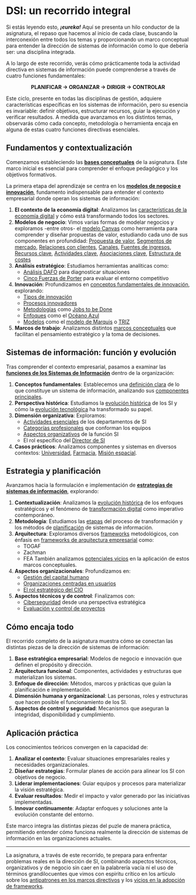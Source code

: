# DSI: un recorrido integral

Si estás leyendo esto, ***¡eureka!*** Aquí se presenta un hilo conductor de la asignatura, el repaso que hacemos al inicio de cada clase, buscando la interconexión entre todos los temas y proporcionando un marco conceptual para entender la dirección de sistemas de información como lo que debería ser: una disciplina integrada.

A lo largo de este recorrido, verás cómo prácticamente toda la actividad directiva en sistemas de información puede comprenderse a través de cuatro funciones fundamentales:

<div align=center>

**PLANIFICAR → ORGANIZAR → DIRIGIR → CONTROLAR**

</div>

Este ciclo, presente en todas las disciplinas de gestión, adquiere características específicas en los sistemas de información, pero su esencia es invariable: definir objetivos, estructurar recursos, guiar la ejecución y verificar resultados. A medida que avanzamos en los distintos temas, observarás cómo cada concepto, metodología o herramienta encaja en alguna de estas cuatro funciones directivas esenciales.

## Fundamentos y contextualización

Comenzamos estableciendo las **[bases conceptuales](00-introduccion/README.md)** de la asignatura. Este marco inicial es esencial para comprender el enfoque pedagógico y los objetivos formativos.

La primera etapa del aprendizaje se centra en los **[modelos de negocio e innovación](01-modelosNegocioInnovacion/README.md)**, fundamento indispensable para entender el contexto empresarial donde operan los sistemas de información:

1. **El contexto de la economía digital**: Analizamos las [características de la economía digital](01-modelosNegocioInnovacion/economiaDigital.md) y cómo está transformando todos los sectores.
2. **Modelos de negocio**: Vimos varias formas de modelar negocios y exploramos -entre otros- el [modelo Canvas](01-modelosNegocioInnovacion/lienzoModeloNegocio/README.md) como herramienta para comprender y diseñar propuestas de valor, estudiando cada uno de sus componentes en profundidad: [Propuesta de valor](01-modelosNegocioInnovacion/lienzoModeloNegocio/propuestaValor.md), [Segmentos de mercado](01-modelosNegocioInnovacion/lienzoModeloNegocio/segmentoMercado.md), [Relaciones con clientes](01-modelosNegocioInnovacion/lienzoModeloNegocio/relacionesConClientes.md), [Canales](01-modelosNegocioInnovacion/lienzoModeloNegocio/canales.md), [Fuentes de ingresos](01-modelosNegocioInnovacion/lienzoModeloNegocio/fuentesDeIngreso.md), [Recursos clave](01-modelosNegocioInnovacion/lienzoModeloNegocio/recursosClave.md), [Actividades clave](01-modelosNegocioInnovacion/lienzoModeloNegocio/actividadesClave.md), [Asociaciones clave](01-modelosNegocioInnovacion/lienzoModeloNegocio/asociacionesClave.md), [Estructura de costes](01-modelosNegocioInnovacion/lienzoModeloNegocio/estructuraDeCostes.md)
3. **Análisis estratégico**: Estudiamos herramientas analíticas como:
   - [Análisis DAFO](01-modelosNegocioInnovacion/analisisDAFO/README.md) para diagnosticar situaciones
   - [Cinco Fuerzas de Porter](01-modelosNegocioInnovacion/fiveForces/README.md) para evaluar el entorno competitivo
4. **Innovación**: Profundizamos en [conceptos fundamentales de innovación](01-modelosNegocioInnovacion/innovacion/README.md), explorando:
   - [Tipos de innovación](01-modelosNegocioInnovacion/innovacion/tipos.md)
   - [Procesos innovadores](01-modelosNegocioInnovacion/innovacion/proceso.md)
   - [Metodologías](01-modelosNegocioInnovacion/innovacion/metodologías.md) como [Jobs to be Done](01-modelosNegocioInnovacion/innovacion/jobsToBeDone.md)
   - [Enfoques](01-modelosNegocioInnovacion/innovacion/enfoques.md) como el [Océano Azul](01-modelosNegocioInnovacion/innovacion/oceanoAzul.md)
   - [Modelos](01-modelosNegocioInnovacion/innovacion/modelos.md) como el [modelo de Marquis](01-modelosNegocioInnovacion/innovacion/modeloMarquis.md) o [TRIZ](01-modelosNegocioInnovacion/innovacion/modeloTriz.md)
5. **Marcos de trabajo**: Analizamos distintos [marcos conceptuales](01-modelosNegocioInnovacion/marcosDeTrabajoVademecum.md) que facilitan el pensamiento estratégico y la toma de decisiones.

## Sistemas de información: función y evolución

Tras comprender el contexto empresarial, pasamos a examinar las **[funciones de los Sistemas de Información](02-funcionesDSI/README.md)** dentro de la organización:

1. **Conceptos fundamentales**: Establecemos una [definición clara](02-funcionesDSI/definicion.md) de lo que constituye un sistema de información, analizando sus [componentes principales](02-funcionesDSI/componentes.md).
2. **Perspectiva histórica**: Estudiamos la [evolución histórica](02-funcionesDSI/evolucion.md) de los SI y cómo la [evolución tecnológica](02-funcionesDSI/evolucionTecnologia.md) ha transformado su papel.
3. **Dimensión organizativa**: Exploramos:
   - [Actividades esenciales](02-funcionesDSI/actividades.md) de los departamentos de SI
   - [Categorías profesionales](02-funcionesDSI/categoriasProfesionales.md) que conforman los equipos
   - [Aspectos organizativos](02-funcionesDSI/organizacion.md) de la función SI
   - El rol específico del [Director de SI](02-funcionesDSI/elDirector.md)
4. **Casos prácticos**: Analizamos componentes y sistemas en diversos contextos:
   [Universidad](02-funcionesDSI/componentes/00-laUniversidad.md), 
   [Farmacia](02-funcionesDSI/componentes/01-unaFarmacia.md), 
   [Misión espacial](02-funcionesDSI/componentes/02-misionEspacial.md).

## Estrategia y planificación

Avanzamos hacia la formulación e implementación de **[estrategias de sistemas de información](03-estrategia/README.md)**, explorando:

1. **Contextualización**: Analizamos la [evolución histórica](03-estrategia/evolucion.md) de los enfoques estratégicos y el fenómeno de [transformación digital](03-estrategia/transformacionDigital.md) como imperativo contemporáneo.
2. **Metodología**: Estudiamos las [etapas](03-estrategia/etapas.md) del proceso de transformación y los métodos de [planificación](03-estrategia/planificacion.md) de sistemas de información.
3. **Arquitectura**: Exploramos diversos [frameworks](03-estrategia/frameworks.md) metodológicos, con énfasis en [frameworks de arquitectura empresarial](03-estrategia/frameworksArquitecturaEmpresarial.md) como:
   - TOGAF
   - Zachman
   - FEA
   También analizamos [potenciales vicios](03-estrategia/viciosFrameworks.md) en la aplicación de estos marcos conceptuales.
4. **Aspectos organizacionales**: Profundizamos en:
   - [Gestión del capital humano](03-estrategia/gestionCapitalHumano.md)
   - [Organizaciones centradas en usuarios](03-estrategia/organizacion.md)
   - [El rol estratégico del CIO](03-estrategia/rolDelCIO.md)
5. **Aspectos técnicos y de control**: Finalizamos con:
   - [Ciberseguridad](03-estrategia/ciberseguridad.md) desde una perspectiva estratégica
   - [Evaluación y control de proyectos](03-estrategia/evaluacionProyectos.md)

## Cómo encaja todo

El recorrido completo de la asignatura muestra cómo se conectan las distintas piezas de la dirección de sistemas de información:

1. **Base estratégica empresarial**: Modelos de negocio e innovación que definen el propósito y dirección.
2. **Arquitectura funcional**: Componentes, actividades y estructuras que materializan los sistemas.
3. **Enfoque de dirección**: Métodos, marcos y prácticas que guían la planificación e implementación.
4. **Dimensión humana y organizacional**: Las personas, roles y estructuras que hacen posible el funcionamiento de los SI.
5. **Aspectos de control y seguridad**: Mecanismos que aseguran la integridad, disponibilidad y cumplimiento.

## Aplicación práctica

Los conocimientos teóricos convergen en la capacidad de:

1. **Analizar el contexto**: Evaluar situaciones empresariales reales y necesidades organizacionales.
2. **Diseñar estrategias**: Formular planes de acción para alinear los SI con objetivos de negocio.
3. **Liderar implementaciones**: Guiar equipos y procesos para materializar la visión estratégica.
4. **Evaluar resultados**: Medir el impacto y valor generado por las iniciativas implementadas.
5. **Innovar continuamente**: Adaptar enfoques y soluciones ante la evolución constante del entorno.

Este marco integra las distintas piezas del puzle de manera práctica, permitiendo entender cómo funciona realmente la dirección de sistemas de información en las organizaciones actuales.

---

La asignatura, a través de este recorrido, te prepara para enfrentar problemas reales en la dirección de SI, combinando aspectos técnicos, organizativos y de negocio sin caer en la palabrería vacía ni el uso de términos grandilocuentes que vimos con espiritu crítico en los artículo sobre los [antipatrones en los marcos directivos](01-modelosNegocioInnovacion/antiPatrones.md) y los [vicios en la adopción de frameworks](03-estrategia/viciosFrameworks.md).